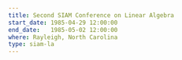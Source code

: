 ```yaml
---
title: Second SIAM Conference on Linear Algebra
start_date: 1985-04-29 12:00:00
end_date:   1985-05-02 12:00:00
where: Rayleigh, North Carolina
type: siam-la
---
```

